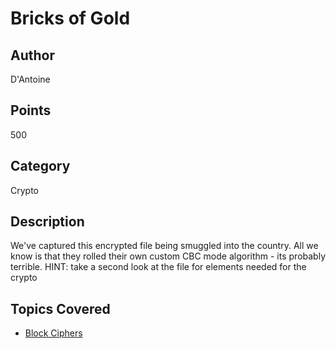 # Bricks of Gold

## Author
D'Antoine
## Points
500
## Category
Crypto
## Description
We've captured this encrypted file being smuggled into the country. All we know is that they rolled their own custom CBC mode algorithm - its probably terrible.
HINT: take a second look at the file for elements needed for the crypto
## Topics Covered

- [Block Ciphers](/cryptography/what-are-block-ciphers/)
